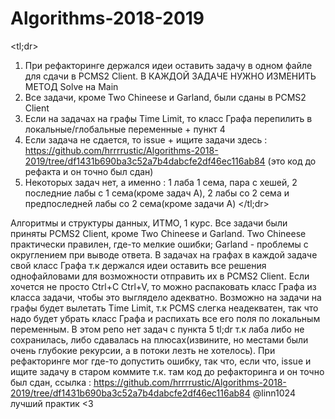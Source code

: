 # Algorithms-2018-2019
<tl;dr>
1) При рефакторинге держался идеи оставить задачу в одном файле для сдачи в PCMS2 Client. 
В КАЖДОЙ ЗАДАЧЕ НУЖНО ИЗМЕНИТЬ МЕТОД Solve на Main
2) Все задачи, кроме Two Chineese и Garland, были сданы в PCMS2 Client
3) Если на задачах на графы Time Limit, то класс Графа перепилить в локальные/глобальные переменные + пункт 4
4) Если задача не сдается, то issue + ищите задачи здесь :
https://github.com/hrrrrustic/Algorithms-2018-2019/tree/df1431b690ba3c52a7b4dabcfe2df46ec116ab84 (это код до рефакта и он точно был сдан)
5) Некоторых задач нет, а именно : 1 лаба 1 сема, пара с хешей, 2 последние лабы с 1 сема(кроме задач A), 
2 лабы со 2 сема и предпоследней лабы со 2 сема(кроме задачи A)
</tl;dr>

Алгоритмы и структуры данных, ИТМО, 1 курс.
  Все задачи были приняты PCMS2 Client, кроме Two Chineese и Garland. Two Chineese практически правилен, где-то мелкие ошибки;
Garland - проблемы с округлением при выводе ответа.
  В задачах на графах в каждой задаче свой класс Графа т.к держался идеи оставить все решения однофайловами для возможности отправить
их в PCMS2 Client. Если хочется не просто Ctrl+C Ctrl+V, то можно распаковать класс Графа из класса задачи, чтобы это выглядело адекватно.
Возможно на задачи на графы будет вылетать Time Limit, т.к PCMS слегка неадекватен, так что надо будет убрать класс Графа и распихать все
его поля по локальным переменным. 
  В этом репо нет задач с пункта 5 tl;dr т.к лаба либо не сохранилась, либо сдавалась на плюсах(извините,
но местами были очень глубокие рекурсии, а в потоки лезть не хотелось). 
  При рефакторинге мог где-то допустить ошибку, так что, если что, issue и ищите задачу в старом коммите т.к. там код до рефакторинга
и он точно был сдан, ссылка : https://github.com/hrrrrustic/Algorithms-2018-2019/tree/df1431b690ba3c52a7b4dabcfe2df46ec116ab84
@linn1024 лучший практик <3

